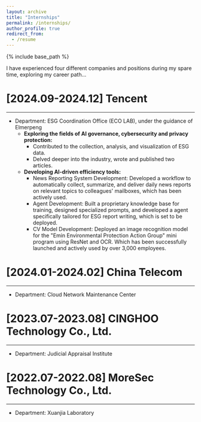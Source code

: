 ```yaml
---
layout: archive
title: "Internships"
permalink: /internships/
author_profile: true
redirect_from:
  - /resume
---
```


{% include base_path %}

I have experienced four different companies and positions during my spare time, exploring my career path...

[2024.09-2024.12] Tencent
======
---
* Department: ESG Coordination Office (ECO LAB), under the guidance of Elmerpeng
  * **Exploring the fields of AI governance, cybersecurity and privacy protection:**
    * Contributed to the collection, analysis, and visualization of ESG data.
    * Delved deeper into the industry, wrote and published two articles.
  * **Developing AI-driven efficiency tools:**
    * News Reporting System Development: Developed a workflow to automatically collect, summarize, and deliver daily news reports on relevant topics to colleagues' mailboxes, which has been actively used.
    * Agent Development: Built a proprietary knowledge base for training, designed specialized prompts, and developed a agent specifically tailored for ESG report writing, which is set to be deployed.
    * CV Model Development: Deployed an image recognition model for the "Emin Environmental Protection Action Group" mini program using ResNet and OCR. Which has been successfully launched and actively used by over 3,000 employees.


[2024.01-2024.02] China Telecom
======
---
* Department: Cloud Network Maintenance Center


[2023.07-2023.08] CINGHOO Technology Co., Ltd.
======
---
* Department: Judicial Appraisal Institute


[2022.07-2022.08] MoreSec Technology Co., Ltd.
======
---
* Department: Xuanjia Laboratory
